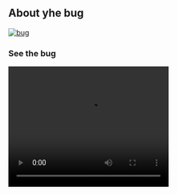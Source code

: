  ## About yhe bug
[![bug](https://img.shields.io/badge/bug-yes-red.svg)]()

### See the bug

<video width="320" height="240" controls>
  <source src="https://github.com/webplusmultimedia/filament-v4-repeater-bug/raw/main/doc/bug-repeater.webm" type="video/mp4">
</video>
